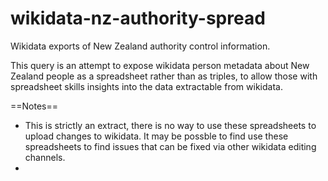 # wikidata-nz-authority-spread
Wikidata exports of New Zealand authority control information.

This query is an attempt to expose wikidata person metadata about New Zealand people as a spreadsheet rather than as triples, to allow those with spreadsheet skills insights into the data extractable from wikidata.

==Notes==
* This is strictly an extract, there is no way to use these spreadsheets to upload changes to wikidata. It may be possble to find use these spreadsheets to find issues that can be fixed via other wikidata editing channels.
* 
